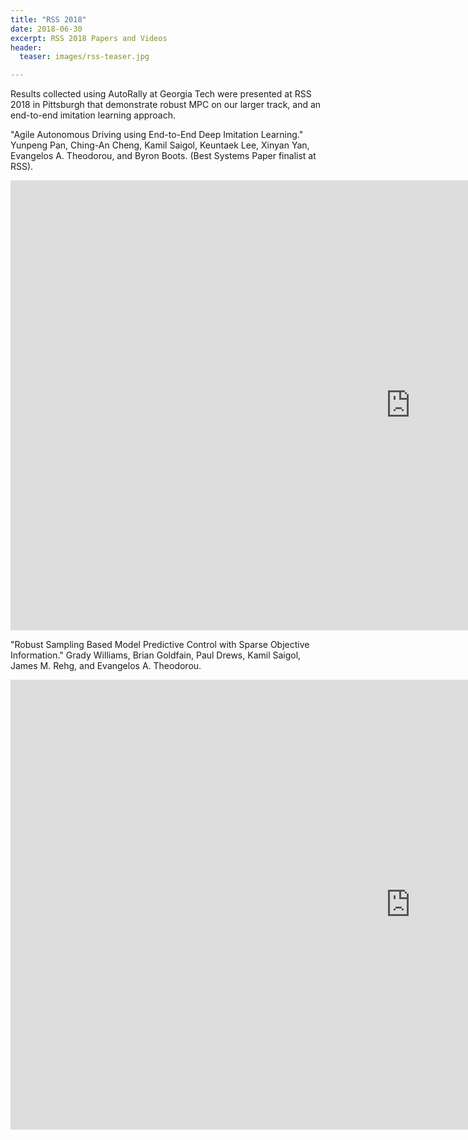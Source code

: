 ```yaml
---
title: "RSS 2018"
date: 2018-06-30
excerpt: RSS 2018 Papers and Videos
header:
  teaser: images/rss-teaser.jpg

---
```


Results collected using AutoRally at Georgia Tech were presented at RSS 2018 in Pittsburgh that demonstrate robust MPC on our larger track, and an end-to-end imitation learning approach.

"Agile Autonomous Driving using End-to-End Deep Imitation Learning." Yunpeng Pan, Ching-An Cheng, Kamil Saigol, Keuntaek Lee, Xinyan Yan, Evangelos A. Theodorou, and Byron Boots. (Best Systems Paper finalist at RSS).

<iframe width="1280" height="720" src="https://www.youtube.com/embed/FsRP4rEYiLI" frameborder="0"></iframe>

"Robust Sampling Based Model Predictive Control with Sparse Objective Information." Grady Williams, Brian Goldfain, Paul Drews, Kamil Saigol, James M. Rehg, and Evangelos A. Theodorou.

<iframe width="1280" height="720" src="https://www.youtube.com/embed/32v-e3dptjo" frameborder="0"></iframe>


